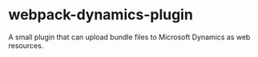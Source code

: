 # webpack-dynamics-plugin
A small plugin that can upload bundle files to Microsoft Dynamics as web resources.
